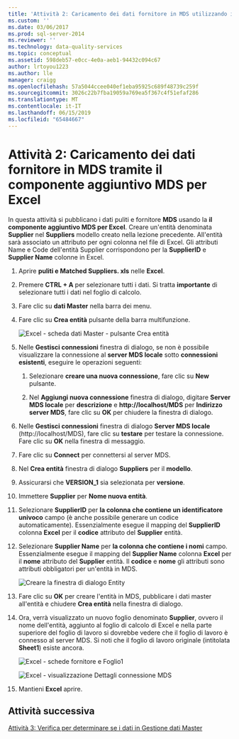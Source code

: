```yaml
---
title: 'Attività 2: Caricamento dei dati fornitore in MDS utilizzando il componente aggiuntivo MDS per Excel | Microsoft Docs'
ms.custom: ''
ms.date: 03/06/2017
ms.prod: sql-server-2014
ms.reviewer: ''
ms.technology: data-quality-services
ms.topic: conceptual
ms.assetid: 598deb57-e0cc-4e0a-aeb1-94432c094c67
author: lrtoyou1223
ms.author: lle
manager: craigg
ms.openlocfilehash: 57a5044ccee040ef1eba95925c689f48739c259f
ms.sourcegitcommit: 3026c22b7fba19059a769ea5f367c4f51efaf286
ms.translationtype: MT
ms.contentlocale: it-IT
ms.lasthandoff: 06/15/2019
ms.locfileid: "65484667"
---
```

# <a name="task-2-uploading-supplier-data-to-mds-using-mds-add-in-for-excel"></a>Attività 2: Caricamento dei dati fornitore in MDS tramite il componente aggiuntivo MDS per Excel
  In questa attività si pubblicano i dati puliti e fornitore **MDS** usando la **il componente aggiuntivo MDS per Excel**. Creare un'entità denominata **Supplier** nel **Suppliers** modello creato nella lezione precedente. All'entità sarà associato un attributo per ogni colonna nel file di Excel. Gli attributi Name e Code dell'entità Supplier corrispondono per la **SupplierID** e **Supplier Name** colonne in Excel.  
  
1.  Aprire **puliti e Matched Suppliers. xls** nelle **Excel**.  
  
2.  Premere **CTRL + A** per selezionare tutti i dati. Si tratta **importante** di selezionare tutti i dati nel foglio di calcolo.  
  
3.  Fare clic su **dati Master** nella barra dei menu.  
  
4.  Fare clic su **Crea entità** pulsante della barra multifunzione.  
  
     ![Excel - scheda dati Master - pulsante Crea entità](../../2014/tutorials/media/et-ulingsdtomdsusingmdsaddinforexcel-01.jpg "Excel - scheda dati Master - pulsante Crea entità")  
  
5.  Nelle **Gestisci connessioni** finestra di dialogo, se non è possibile visualizzare la connessione al **server MDS locale** sotto **connessioni esistenti**, eseguire le operazioni seguenti:  
  
    1.  Selezionare **creare una nuova connessione**, fare clic su **New** pulsante.  
  
    2.  Nel **Aggiungi nuova connessione** finestra di dialogo, digitare **Server MDS locale** per **descrizione** e **http://localhost/MDS** per  **Indirizzo server MDS**, fare clic su **OK** per chiudere la finestra di dialogo.  
  
6.  Nelle **Gestisci connessioni** finestra di dialogo **Server MDS locale** (http://localhost/MDS), fare clic su **testare** per testare la connessione. Fare clic su **OK** nella finestra di messaggio.  
  
7.  Fare clic su **Connect** per connettersi al server MDS.  
  
8.  Nel **Crea entità** finestra di dialogo **Suppliers** per il **modello**.  
  
9. Assicurarsi che **VERSION_1** sia selezionata per **versione**.  
  
10. Immettere **Supplier** per **Nome nuova entità**.  
  
11. Selezionare **SupplierID** per **la colonna che contiene un identificatore univoco** campo (è anche possibile generare un codice automaticamente). Essenzialmente esegue il mapping del **SupplierID** colonna **Excel** per il **codice** attributo del **Supplier** entità.  
  
12. Selezionare **Supplier Name** per **la colonna che contiene i nomi** campo. Essenzialmente esegue il mapping del **Supplier Name** colonna **Excel** per il **nome** attributo del **Supplier** entità. Il **codice** e **nome** gli attributi sono attributi obbligatori per un'entità in MDS.  
  
     ![Creare la finestra di dialogo Entity](../../2014/tutorials/media/et-ulingsdtomdsusingmdsaddinforexcel-02.jpg "dialogo Crea entità")  
  
13. Fare clic su **OK** per creare l'entità in MDS, pubblicare i dati master all'entità e chiudere **Crea entità** nella finestra di dialogo.  
  
14. Ora, verrà visualizzato un nuovo foglio denominato **Supplier**, ovvero il nome dell'entità, aggiunto al foglio di calcolo di Excel e nella parte superiore del foglio di lavoro si dovrebbe vedere che il foglio di lavoro è connesso al server MDS. Si noti che il foglio di lavoro originale (intitolata **Sheet1**) esiste ancora.  
  
     ![Excel - schede fornitore e Foglio1](../../2014/tutorials/media/et-ulingsdtomdsusingmdsaddinforexcel-03.jpg "Excel - schede fornitore e Foglio1")  
  
     ![Excel - visualizzazione Dettagli connessione MDS](../../2014/tutorials/media/et-ulingsdtomdsusingmdsaddinforexcel-04.jpg "Excel - visualizzazione Dettagli connessione MDS")  
  
15. Mantieni **Excel** aprire.  
  
## <a name="next-task"></a>Attività successiva  
 [Attività 3: Verifica per determinare se i dati in Gestione dati Master](../../2014/tutorials/task-3-verifying-the-data-in-master-data-manager.md)  
  
  

